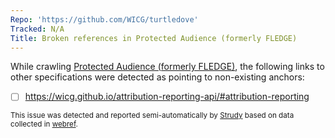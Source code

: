 ```yaml
---
Repo: 'https://github.com/WICG/turtledove'
Tracked: N/A
Title: Broken references in Protected Audience (formerly FLEDGE)
---
```


While crawling [Protected Audience (formerly FLEDGE)](https://wicg.github.io/turtledove/), the following links to other specifications were detected as pointing to non-existing anchors:
* [ ] https://wicg.github.io/attribution-reporting-api/#attribution-reporting

<sub>This issue was detected and reported semi-automatically by [Strudy](https://github.com/w3c/strudy/) based on data collected in [webref](https://github.com/w3c/webref/).</sub>
